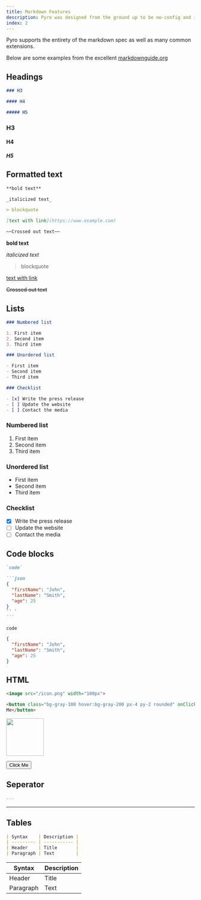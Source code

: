 ```yaml
---
title: Markdown Features
description: Pyro was designed from the ground up to be no-config and incredibly fast.
index: 2
---
```


Pyro supports the entirety of the markdown spec as well as many common
extensions.

Below are some examples from the excellent
[markdownguide.org](https://www.markdownguide.org/cheat-sheet/)

## Headings

```md
### H3

#### H4

##### H5
```

### H3

#### H4

##### H5

## Formatted text

```md
**bold text**

_italicized text_

> blockquote

[text with link](https://www.example.com)

~~Crossed out text~~
```

**bold text**

_italicized text_

> blockquote

[text with link](https://www.example.com)

~~Crossed out text~~

## Lists

```md
### Numbered list

1. First item
2. Second item
3. Third item

### Unordered list

- First item
- Second item
- Third item

### Checklist

- [x] Write the press release
- [ ] Update the website
- [ ] Contact the media
```

### Numbered list

1. First item
2. Second item
3. Third item

### Unordered list

- First item
- Second item
- Third item

### Checklist

- [x] Write the press release
- [ ] Update the website
- [ ] Contact the media

## Code blocks

````md
`code`

```json
{
  "firstName": "John",
  "lastName": "Smith",
  "age": 25
}
`` `
```
````

`code`

```json
{
  "firstName": "John",
  "lastName": "Smith",
  "age": 25
}
```

## HTML

```md
<image src="/icon.png" width="100px">

<button class="bg-gray-100 hover:bg-gray-200 px-4 py-2 rounded" onClick="alert('hi!')">Click
Me</button>
```

<image src="/icon.png" width="100px">

<button class="bg-gray-100 hover:bg-gray-200 px-4 py-2 rounded" onClick="alert('hi!')">Click
Me</button>

## Seperator

```md
---
```

---

## Tables

```md
| Syntax    | Description |
| --------- | ----------- |
| Header    | Title       |
| Paragraph | Text        |
```

| Syntax    | Description |
| --------- | ----------- |
| Header    | Title       |
| Paragraph | Text        |

